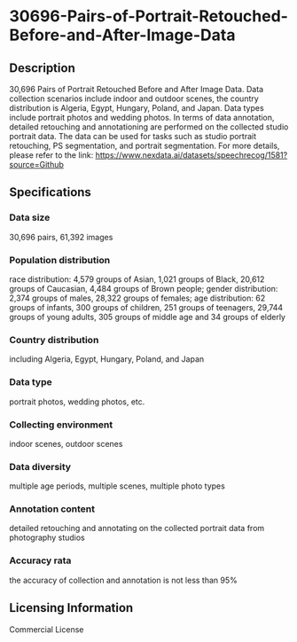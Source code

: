 # 30696-Pairs-of-Portrait-Retouched-Before-and-After-Image-Data

## Description
30,696 Pairs of Portrait Retouched Before and After Image Data. Data collection scenarios include indoor and outdoor scenes, the country distribution is Algeria, Egypt, Hungary, Poland, and Japan. Data types include portrait photos and wedding photos. In terms of data annotation, detailed retouching and annotationing are performed on the collected studio portrait data. The data can be used for tasks such as studio portrait retouching, PS segmentation, and portrait segmentation.
For more details, please refer to the link: https://www.nexdata.ai/datasets/speechrecog/1581?source=Github

## Specifications
### Data size
30,696 pairs, 61,392 images
### Population distribution
race distribution: 4,579 groups of Asian, 1,021 groups of Black, 20,612 groups of Caucasian, 4,484 groups of Brown people; gender distribution: 2,374 groups of males, 28,322 groups of females; age distribution: 62 groups of infants, 300 groups of children, 251 groups of teenagers, 29,744 groups of young adults, 305 groups of middle age and 34 groups of elderly
### Country distribution
including Algeria, Egypt, Hungary, Poland, and Japan
### Data type
portrait photos, wedding photos, etc.
### Collecting environment
indoor scenes, outdoor scenes
### Data diversity
multiple age periods, multiple scenes, multiple photo types
### Annotation content
detailed retouching and annotating on the collected portrait data from photography studios
### Accuracy rata
the accuracy of collection and annotation is not less than 95%
## Licensing Information
Commercial License























